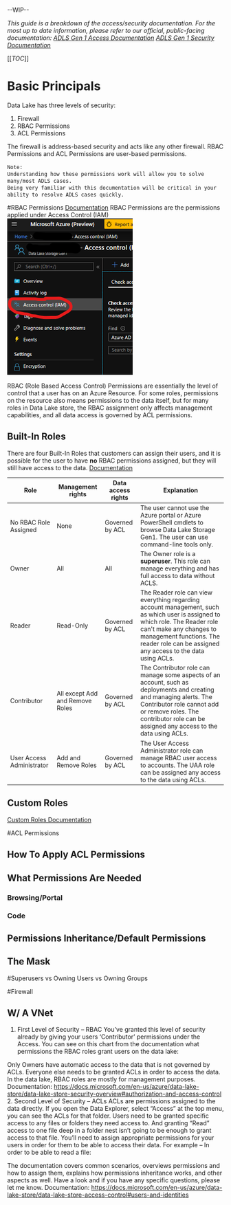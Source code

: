 --WIP--

_This guide is a breakdown of the access/security documentation.
For the most up to date information, please refer to our official, public-facing documentation: 
[ADLS Gen 1 Access Documentation](https://docs.microsoft.com/en-us/azure/data-lake-store/data-lake-store-access-control)
[ADLS Gen 1 Security Documentation](https://docs.microsoft.com/en-us/azure/data-lake-store/data-lake-store-security-overview)_


[[_TOC_]]

# Basic Principals

Data Lake has three levels of security:
1. Firewall
2. RBAC Permissions
3. ACL Permissions

The firewall is address-based security and acts like any other firewall. RBAC Permissions and ACL Permissions are user-based permissions.
```
Note:
Understanding how these permissions work will allow you to solve many/most ADLS cases.
Being very familiar with this documentation will be critical in your ability to resolve ADLS cases quickly.
```

#RBAC Permissions
[Documentation](https://docs.microsoft.com/en-us/azure/data-lake-store/data-lake-store-security-overview#rbac-for-account-management)
RBAC Permissions are the permissions applied under Access Control (IAM)
![image.png](/.attachments/image-0f90baa5-5e3e-4eae-8169-3fd69f15aa1e.png)

RBAC (Role Based Access Control) Permissions are essentially the level of control that a user has on an Azure Resource. For some roles, permissions on the resource also means permissions to the data itself, but for many roles in Data Lake store, the RBAC assignment only affects management capabilities, and all data access is governed by ACL permissions.

## Built-In Roles
There are four Built-In Roles that customers can assign their users, and it is possible for the user to have **no** RBAC permissions assigned, but they will still have access to the data.
[Documentation](https://docs.microsoft.com/en-us/azure/data-lake-store/data-lake-store-security-overview#rbac-for-account-management)

|Role|Management rights| Data access rights |  Explanation|
|--|--|--|--|
| No RBAC Role Assigned | None | Governed by ACL | The user cannot use the Azure portal or Azure PowerShell cmdlets to browse Data Lake Storage Gen1. The user can use command-line tools only. |
| Owner | All | All | The Owner role is a **superuser**. This role can manage everything and has full access to data without ACLS.|
| Reader | Read-Only | Governed by ACL | The Reader role can view everything regarding account management, such as which user is assigned to which role. The Reader role can't make any changes to management functions. The reader role can be assigned any access to the data using ACLs. |
| Contributor | All except Add and Remove Roles | Governed by ACL | The Contributor role can manage some aspects of an account, such as deployments and creating and managing alerts. The Contributor role cannot add or remove roles. The contributor role can be assigned any access to the data using ACLs.|
| User Access Administrator | Add and Remove Roles | Governed by ACL | The User Access Administrator role can manage RBAC user access to accounts. The UAA role can be assigned any access to the data using ACLs. |

## Custom Roles
[Custom Roles Documentation](https://docs.microsoft.com/en-us/azure/role-based-access-control/custom-roles
)


#ACL Permissions
## How To Apply ACL Permissions
## What Permissions Are Needed
### Browsing/Portal
### Code
## Permissions Inheritance/Default Permissions
## The Mask

#Superusers vs Owning Users vs Owning Groups

#Firewall
## W/ A VNet





1. First Level of Security – RBAC
You’ve granted this level of security already by giving your users ‘Contributor’ permissions under the Access.
You can see on this chart from the documentation what permissions the RBAC roles grant users on the data lake:

Only Owners have automatic access to the data that is not governed by ACLs. Everyone else needs to be granted ACLs in order to access the data.
In the data lake, RBAC roles are mostly for management purposes.
Documentation: https://docs.microsoft.com/en-us/azure/data-lake-store/data-lake-store-security-overview#authorization-and-access-control
2. Second Level of Security – ACLs
ACLs are permissions assigned to the data directly. If you open the Data Explorer, select “Access” at the top menu, you can see the ACLs for that folder.
Users need to be granted specific access to any files or folders they need access to. And granting “Read” access to one file deep in a folder nest isn’t going to be enough to grant access to that file. You’ll need to assign appropriate permissions for your users in order for them to be able to access their data.
For example – In order to be able to read a file:

The documentation covers common scenarios, overviews permissions and how to assign them, explains how permissions inheritance works, and other aspects as well.
Have a look and if you have any specific questions, please let me know.
Documentation: https://docs.microsoft.com/en-us/azure/data-lake-store/data-lake-store-access-control#users-and-identities


